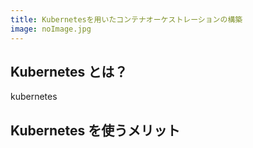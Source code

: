 ```yaml
---
title: Kubernetesを用いたコンテナオーケストレーションの構築
image: noImage.jpg
---
```


## Kubernetes とは？

kubernetes

## Kubernetes を使うメリット

